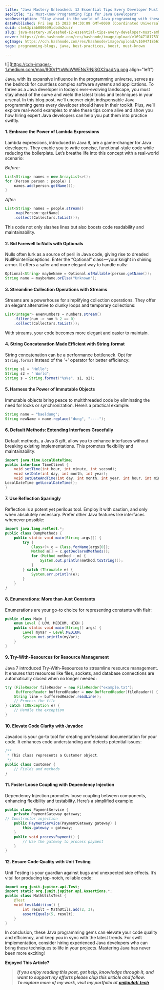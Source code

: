 ```yaml
---
title: "Java Mastery Unleashed: 12 Essential Tips Every Developer Must Embrace"
seoTitle: "12 Must-Know Programming Tips for Java Developers"
seoDescription: "Stay ahead in the world of Java programming with these 12 essential tips! Learn how to streamline your code, handle nulls gracefully, and harness the power"
datePublished: Fri Sep 15 2023 04:30:09 GMT+0000 (Coordinated Universal Time)
cuid: clmk3piab000609icbdn2cuzr
slug: java-mastery-unleashed-12-essential-tips-every-developer-must-embrace
cover: https://cdn.hashnode.com/res/hashnode/image/upload/v1694718175316/2c7c9ee6-93a4-48e0-8585-46ead7016c35.png
ogImage: https://cdn.hashnode.com/res/hashnode/image/upload/v1694718561125/3430a058-dcdf-4a8e-916e-1f058214c626.png
tags: programming-blogs, java, best-practices, boost, must-known

---
```


![](https://cdn-images-1.medium.com/max/900/1*tpWdWWENs7rNjSGX2qadNg.png align="left")

Java, with its expansive influence in the programming universe, serves as the bedrock for countless complex software systems and applications. To thrive as a Java developer in today’s ever-evolving landscape, you must stay ahead of the curve and wield the latest tricks and techniques in your arsenal. In this blog post, we’ll uncover eight indispensable Java programming gems every developer should have in their toolkit. Plus, we’ll explore real-world examples to make these tips come alive and show you how hiring expert Java developers can help you put them into practice swiftly.

#### 1\. Embrace the Power of Lambda Expressions

Lambda expressions, introduced in Java 8, are a game-changer for Java developers. They enable you to write concise, functional-style code while reducing the boilerplate. Let’s breathe life into this concept with a real-world scenario:

*Before:*

```java
List<String> names = new ArrayList<>();
for (Person person : people) {
    names.add(person.getName());
}
```

*After:*

```java
List<String> names = people.stream()
    .map(Person::getName)
    .collect(Collectors.toList());
```

This code not only slashes lines but also boosts code readability and maintainability.

#### 2\. Bid Farewell to Nulls with Optionals

Nulls often lurk as a source of peril in Java code, giving rise to dreaded NullPointerExceptions. Enter the “Optional” class — your knight in shining armor. It offers a safer and more elegant way to handle nulls:

```java
Optional<String> maybeName = Optional.ofNullable(person.getName());
String name = maybeName.orElse("Unknown");
```

#### 3\. Streamline Collection Operations with Streams

Streams are a powerhouse for simplifying collection operations. They offer an elegant alternative to clunky loops and temporary collections:

```java
List<Integer> evenNumbers = numbers.stream()
    .filter(num -> num % 2 == 0)
    .collect(Collectors.toList());
```

With streams, your code becomes more elegant and easier to maintain.

#### 4\. String Concatenation Made Efficient with String.format

String concatenation can be a performance bottleneck. Opt for `String.format` instead of the '+' operator for better efficiency:

```java
String s1 = "Hello";
String s2 = " World";
String s = String.format("%s%s", s1, s2);
```

#### 5\. Harness the Power of Immutable Objects

Immutable objects bring peace to multithreaded code by eliminating the need for locks or synchronization. Here’s a practical example:

```java
String name = "baeldung";
String newName = name.replace("dung", "----");
```

#### 6\. Default Methods: Extending Interfaces Gracefully

Default methods, a Java 8 gift, allow you to enhance interfaces without breaking existing implementations. This promotes flexibility and maintainability:

```java
import java.time.LocalDateTime;
public interface TimeClient {
    void setTime(int hour, int minute, int second);
    void setDate(int day, int month, int year);
    void setDateAndTime(int day, int month, int year, int hour, int minute, int second);
LocalDateTime getLocalDateTime();
}
```

#### 7\. Use Reflection Sparingly

Reflection is a potent yet perilous tool. Employ it with caution, and only when absolutely necessary. Prefer other Java features like interfaces whenever possible:

```java
import java.lang.reflect.*;
public class DumpMethods {
    public static void main(String args[]) {
        try {
            Class<?> c = Class.forName(args[0]);
            Method m[] = c.getDeclaredMethods();
            for (Method method : m) {
                System.out.println(method.toString());
            }
        } catch (Throwable e) {
            System.err.println(e);
        }
    }
}
```

#### 8\. Enumerations: More than Just Constants

Enumerations are your go-to choice for representing constants with flair:

```java
public class Main {
    enum Level { LOW, MEDIUM, HIGH }
    public static void main(String[] args) {
        Level myVar = Level.MEDIUM;
        System.out.println(myVar);
    }
}
```

#### 9\. Try-With-Resources for Resource Management

Java 7 introduced Try-With-Resources to streamline resource management. It ensures that resources like files, sockets, and database connections are automatically closed when no longer needed:

```java
try (FileReader fileReader = new FileReader("example.txt");
     BufferedReader bufferedReader = new BufferedReader(fileReader)) {
    String line = bufferedReader.readLine();
    // Process the file
} catch (IOException e) {
    // Handle the exception
}
```

#### 10\. Elevate Code Clarity with Javadoc

Javadoc is your go-to tool for creating professional documentation for your code. It enhances code understanding and detects potential issues:

```java
/**
 * This class represents a Customer object.
 */
public class Customer {
    // Fields and methods
}
```

#### 11\. Foster Loose Coupling with Dependency Injection

Dependency Injection promotes loose coupling between components, enhancing flexibility and testability. Here’s a simplified example:

```java
public class PaymentService {
    private PaymentGateway gateway;
// Constructor injection
    public PaymentService(PaymentGateway gateway) {
        this.gateway = gateway;
    }
    public void processPayment() {
        // Use the gateway to process payment
    }
}
```

#### 12\. Ensure Code Quality with Unit Testing

Unit Testing is your guardian against bugs and unexpected side effects. It’s vital for producing top-notch, reliable code:

```java
import org.junit.jupiter.api.Test;
import static org.junit.jupiter.api.Assertions.*;
public class MathUtilsTest {
    @Test
    void testAddition() {
        int result = MathUtils.add(2, 3);
        assertEquals(5, result);
    }
}
```

In conclusion, these Java programming gems can elevate your code quality and efficiency, and keep you in sync with the latest trends. For swift implementation, consider hiring experienced Java developers who can bring these techniques to life in your projects. Mastering Java has never been more exciting!  
  
**Enjoyed This Article?**

> ***If you enjoy reading this post, got help, knowledge through it, and want to support my efforts please clap this article and follow.  
> To explore more of my work, visit my portfolio at*** [***anilgulati.tech***](http://anilgulati.tech?utmSource=hashnode&article=java-mastery-unleashed-12-essential-tips-every-developer-must-embrace)